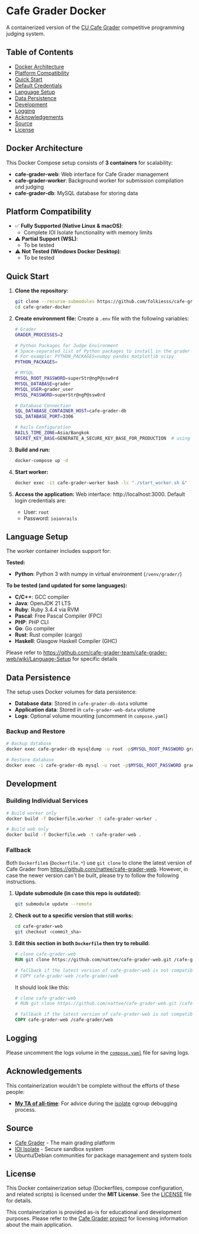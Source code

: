 # Cafe Grader Docker

A containerized version of the [CU Cafe Grader](https://github.com/nattee/cafe-grader-web) competitive programming judging system.

## Table of Contents

- [Docker Architecture](#docker-architecture)
- [Platform Compatibility](#platform-compatibility)
- [Quick Start](#quick-start)
- [Default Credentials](#default-credentials)
- [Language Setup](#language-setup)
- [Data Persistence](#data-persistence)
- [Development](#development)
- [Logging](#logging)
- [Acknowledgements](#acknowledgements)
- [Source](#source)
- [License](#license)

## Docker Architecture

This Docker Compose setup consists of **3 containers** for scalability:

- **cafe-grader-web**: Web interface for Cafe Grader management
- **cafe-grader-worker**: Background worker for submission compilation and judging
- **cafe-grader-db**: MySQL database for storing data

## Platform Compatibility

- ✅ **Fully Supported (Native Linux & macOS)**:
   - Complete IOI Isolate functionality with memory limits  
- ⚠️ **Partial Support (WSL)**: 
   - To be tested
- ⚠️ **Not Tested (Windows Docker Desktop)**:
   - To be tested

## Quick Start

1. **Clone the repository:**
   ```bash
   git clone --recurse-submodules https://github.com/folkiesss/cafe-grader-docker.git
   cd cafe-grader-docker
   ```

2. **Create environment file:**
   Create a `.env` file with the following variables:
   ```bash
   # Grader
   GRADER_PROCESSES=2

   # Python Packages for Judge Environment
   # Space-separated list of Python packages to install in the grader virtual environment
   # For example: PYTHON_PACKAGES=numpy pandas matplotlib scipy
   PYTHON_PACKAGES=

   # MYSQL
   MYSQL_ROOT_PASSWORD=superStr@ngP@ssw0rd
   MYSQL_DATABASE=grader
   MYSQL_USER=grader_user
   MYSQL_PASSWORD=superStr@ngP@ssw0rd

   # Database Connection
   SQL_DATABASE_CONTAINER_HOST=cafe-grader-db
   SQL_DATABASE_PORT=3306

   # Rails Configuration
   RAILS_TIME_ZONE=Asia/Bangkok
   SECRET_KEY_BASE=GENERATE_A_SECURE_KEY_BASE_FOR_PRODUCTION  # using `openssl rand -hex 64`
   ```

3. **Build and run:**
   ```bash
   docker-compose up -d
   ```

4. **Start worker:**
   ```bash
   docker exec -it cafe-grader-worker bash -lc "./start_worker.sh &"
   ```

5. **Access the application:**
Web interface: http://localhost:3000. Default login credentials are:
      - User: `root`
      - Password: `ioionrails`

## Language Setup

The worker container includes support for:

**Tested:**
- **Python**: Python 3 with numpy in virtual environment (`/venv/grader/`)

**To be tested (and updated for some languages):**
- **C/C++**: GCC compiler
- **Java**: OpenJDK 21 LTS
- **Ruby**: Ruby 3.4.4 via RVM
- **Pascal**: Free Pascal Compiler (FPC)
- **PHP**: PHP CLI
- **Go**: Go compiler
- **Rust**: Rust compiler (cargo)
- **Haskell**: Glasgow Haskell Compiler (GHC)

Please refer to https://github.com/cafe-grader-team/cafe-grader-web/wiki/Language-Setup for specific details

## Data Persistence

The setup uses Docker volumes for data persistence:

- **Database data**: Stored in `cafe-grader-db-data` volume
- **Application data**: Stored in `cafe-grader-web-data` volume
- **Logs**: Optional volume mounting (uncomment in `compose.yaml`)

### Backup and Restore

```bash
# Backup database
docker exec cafe-grader-db mysqldump -u root -p$MYSQL_ROOT_PASSWORD grader > backup.sql

# Restore database
docker exec -i cafe-grader-db mysql -u root -p$MYSQL_ROOT_PASSWORD grader < backup.sql
```

## Development

### Building Individual Services

```bash
# Build worker only
docker build -f Dockerfile.worker -t cafe-grader-worker .

# Build web only  
docker build -f Dockerfile.web -t cafe-grader-web .
```

### Fallback

Both `Dockerfile`s (`Dockerfile.*`) use `git clone` to clone the latest version of Cafe Grader from https://github.com/nattee/cafe-grader-web. However, in case the newer version can't be built, please try to follow the following instructions.

1. **Update submodule (in case this repo is outdated):**

   ```bash
   git submodule update --remote
   ```

2. **Check out to a specific version that still works:**
   ```bash
   cd cafe-grader-web
   git checkout <commit_sha>
   ```

3. **Edit this section in both `Dockerfile` then try to rebuild:**
   ```Dockerfile
   # clone cafe-grader-web
   RUN git clone https://github.com/nattee/cafe-grader-web.git /cafe-grader/web

   # fallback if the latest version of cafe-grader-web is not compatible
   # COPY cafe-grader-web /cafe-grader/web
   ```

   It should look like this:
   ```Dockerfile
   # clone cafe-grader-web
   # RUN git clone https://github.com/nattee/cafe-grader-web.git /cafe-grader/web

   # fallback if the latest version of cafe-grader-web is not compatible
   COPY cafe-grader-web /cafe-grader/web
   ```

## Logging

Please uncomment the logs volume in the [`compose.yaml`](compose.yaml) file for saving logs.

## Acknowledgements

This containerization wouldn't be complete without the efforts of these people:

- **[My TA of all-time](https://github.com/PongDev)**: For advice during the [isolate](https://github.com/ioi/isolate) cgroup debugging process.

## Source

- [Cafe Grader](https://github.com/nattee/cafe-grader-web) - The main grading platform
- [IOI Isolate](https://github.com/ioi/isolate) - Secure sandbox system
- Ubuntu/Debian communities for package management and system tools

## License

This Docker containerization setup (Dockerfiles, compose configuration, and related scripts) is licensed under the **MIT License**. See the [LICENSE](LICENSE) file for details.

This containerization is provided as-is for educational and development purposes. Please refer to the [Cafe Grader project](https://github.com/nattee/cafe-grader-web) for licensing information about the main application.